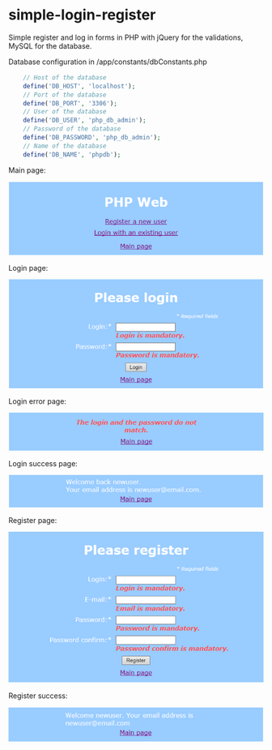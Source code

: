 # simple-login-register
Simple register and log in forms in PHP with jQuery for the validations, MySQL for the database.

Database configuration in /app/constants/dbConstants.php
```php
    // Host of the database
    define('DB_HOST', 'localhost');
    // Port of the database
    define('DB_PORT', '3306');
    // User of the database
    define('DB_USER', 'php_db_admin');
    // Password of the database
    define('DB_PASSWORD', 'php_db_admin');
    // Name of the database
    define('DB_NAME', 'phpdb');
```

Main page:

![Main](/public/img/docs/main.png)

Login page:

![Login](/public/img/docs/login.png)


Login error page:

![Login error](/public/img/docs/login-error.png)


Login success page:

![Login success](/public/img/docs/login-success.png)


Register page:

![Register](/public/img/docs/register.png)


Register success:

![Register success](/public/img/docs/register-success.png)

